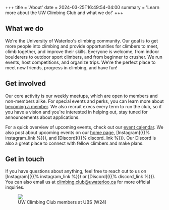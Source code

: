 +++
title = 'About'
date = 2024-03-25T16:49:54-04:00
summary = 'Learn more about the UW Climbing Club and what we do!'
+++

## What we do
We're the University of Waterloo's climbing community. Our goal is to get more people into climbing and provide opportunities for climbers to meet, climb together, and improve their skills. Everyone is welcome, from indoor boulderers to outdoor sport climbers, and from beginner to crusher. We run events, host competitions, and organize trips. We're the perfect place to meet new friends, progress in climbing, and have fun!

## Get involved
Our core activity is our weekly meetups, which are open to members and non-members alike. For special events and perks, you can learn more about [becoming a member](/membership). We also recruit execs every term to run the club, so if you have a vision and you're interested in helping out, stay tuned for announcements about applications.

For a quick overview of upcoming events, check out our [event calendar](/events). We also post about upcoming events on our [home page](/), [Instagram]({{% instagram_link %}}), and [Discord]({{% discord_link %}}). Our Discord is also a great place to connect with fellow climbers and make plans.

## Get in touch
If you have questions about anything, feel free to reach out to us on [Instagram]({{% instagram_link %}}) or [Discord]({{% discord_link %}}). You can also email us at [climbing.club@uwaterloo.ca](mailto:climbing.club@uwaterloo.ca) for more official inquiries.



<figure>
  <img src="/group_pic.jpeg">
  <figcaption>UW Climbing Club members at UBS (W24)</figcaption>
</figure>

